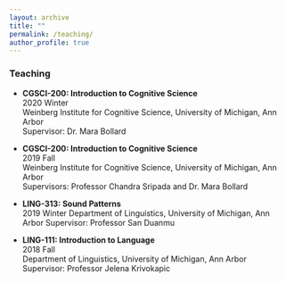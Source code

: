 ```yaml
---
layout: archive
title: ""
permalink: /teaching/
author_profile: true
---
```


### Teaching
* **CGSCI-200: Introduction to Cognitive Science**  
  2020 Winter  
  Weinberg Institute for Cognitive Science, University of Michigan, Ann Arbor  
  Supervisor: Dr. Mara Bollard  
  
  
* **CGSCI-200: Introduction to Cognitive Science**  
  2019 Fall  
  Weinberg Institute for Cognitive Science, University of Michigan, Ann Arbor  
  Supervisors: Professor Chandra Sripada and Dr. Mara Bollard  
  
  
* **LING-313: Sound Patterns**  
  2019 Winter
  Department of Linguistics, University of Michigan, Ann Arbor 
  Supervisor: Professor San Duanmu  
  
  
* **LING-111: Introduction to Language**  
  2018 Fall  
  Department of Linguistics, University of Michigan, Ann Arbor  
  Supervisor: Professor Jelena Krivokapic  
